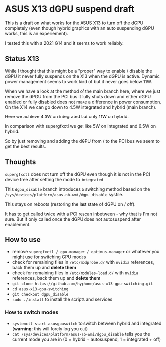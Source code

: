 # ASUS X13 dGPU suspend draft

This is a draft on what works for the ASUS X13 to turn off the dGPU completely (even though hybrid graphics with an auto suspending dGPU works, this is an experiement).

I tested this with a 2021 G14 and it seems to work reliably.

## Status X13

While I thought that this might be a "proper" way to enable / disable the dGPU it never fully suspends on the X13 when the dGPU is active.
Dynamic power management seems to work kind of but it never goes below 11W.

When we have a look at the method of the main branch here, where we just remove the dPGU from the PCI bus it fully shuts down and either dGPU enabled or fully disabled does not make a difference in power consumption. On the X14 we can go down to 4.5W integrated and hybrid (main branch).

Here we achieve 4.5W on integrated but only 11W on hybrid.

In comparison with supergfxctl we get like 5W on integrated and 6.5W on hybrid.

So by just removing and adding the dGPU from / to the PCI bus we seem to get the best results.

## Thoughts

`supergfxctl` does not turn off the dGPU even though it is not in the PCI device tree after setting the mode to `integrated`

This `dgpu_disable` branch introduces a switching method based on the `/sys/devices/platform/asus-nb-wmi/dgpu_disable` sysfile.

This stays on reboots (restoring the last state of dGPU on / off).

It has to get called twice with a PCI rescan inbetween - why that is I'm not sure. But if only called once the dGPU does not autosuspend after enablement.

## How to use

- remove `supergfxctl / gpu-manager / optimus-manager` or whatever you might use for switching GPU modes
- check for remaining files in `/etc/modprobe.d/` with `nvidia` references, back them up and **delete them**
- check for remaining files in `/etc/modules-load.d/` with `nvidia` references, back them up and **delete them**
- `git clone https://github.com/hyphone/asus-x13-gpu-switching.git`
- `cd asus-x13-gpu-switching`
- `git checkout dgpu_disable`
- `sudo ./install` to install the scripts and services

### How to switch modes
- `systemctl start asusgpuswitch` to switch between hybrid and integrated (**warning**: this will forcly log you out)
- `cat /sys/devices/platform/asus-nb-wmi/dgpu_disable` tells you the current mode you are in (0 = hybrid + autosuspend, 1 = integrated + off)
